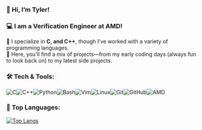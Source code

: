 ### 👋 Hi, I’m Tyler!  

### 💻 I am a Verification Engineer at AMD!
🔹 I specialize in **C, and C++**, though I’ve worked with a variety of programming languages.  
🔹 Here, you'll find a mix of projects—from my early coding days (always fun to look back on) to my latest side projects.  

### 🛠️ Tech & Tools:  
![C](https://img.shields.io/badge/c-%2300599C.svg?style=for-the-badge&logo=c&logoColor=white)![C++](https://img.shields.io/badge/c++-%2300599C.svg?style=for-the-badge&logo=c%2B%2B&logoColor=white)![Python](https://img.shields.io/badge/python-3670A0?style=for-the-badge&logo=python&logoColor=ffdd54)![Bash](https://img.shields.io/badge/bash_script-%23121011.svg?style=for-the-badge&logo=gnu-bash&logoColor=white)![Vim](https://img.shields.io/badge/VIM-%2311AB00.svg?style=for-the-badge&logo=vim&logoColor=white)![Linux](https://img.shields.io/badge/Linux-FCC624?style=for-the-badge&logo=linux&logoColor=black)![Git](https://img.shields.io/badge/git-%23F05033.svg?style=for-the-badge&logo=git&logoColor=white)![GitHub](https://img.shields.io/badge/github-%23121011.svg?style=for-the-badge&logo=github&logoColor=white)![AMD](https://img.shields.io/badge/AMD-%23000000.svg?style=for-the-badge&logo=amd&logoColor=white)

### 💬 Top Languages:
[![Top Langs](https://github-readme-stats.vercel.app/api/top-langs/?username=Ty700&hide_title=true&size_weight=0&count_weight=1&hide=TypeScript,HTML,CSS,Makefile,Perl,ROff,Dockerfile,CMake&exclude_repo=TAMU_Courses,ZTM&layout=compact&theme=apprentice)](https://github.com/anuraghazra/github-readme-stats)
